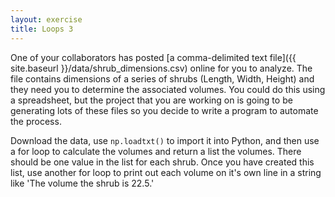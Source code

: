```yaml
---
layout: exercise
title: Loops 3
---
```


One of your collaborators has posted
[a comma-delimited text file]({{ site.baseurl }}/data/shrub_dimensions.csv) online for you to
analyze. The file contains dimensions of a series of shrubs (Length, Width,
Height) and they need you to determine the associated volumes. You could do this
using a spreadsheet, but the project that you are working on is going to be
generating lots of these files so you decide to write a program to automate the
process.

Download the data, use `np.loadtxt()` to import it into Python, and then use a
for loop to calculate the volumes and return a list the volumes. There should be
one value in the list for each shrub. Once you have created this list, use
another for loop to print out each volume on it's own line in a string like 'The
volume the shrub is 22.5.'
